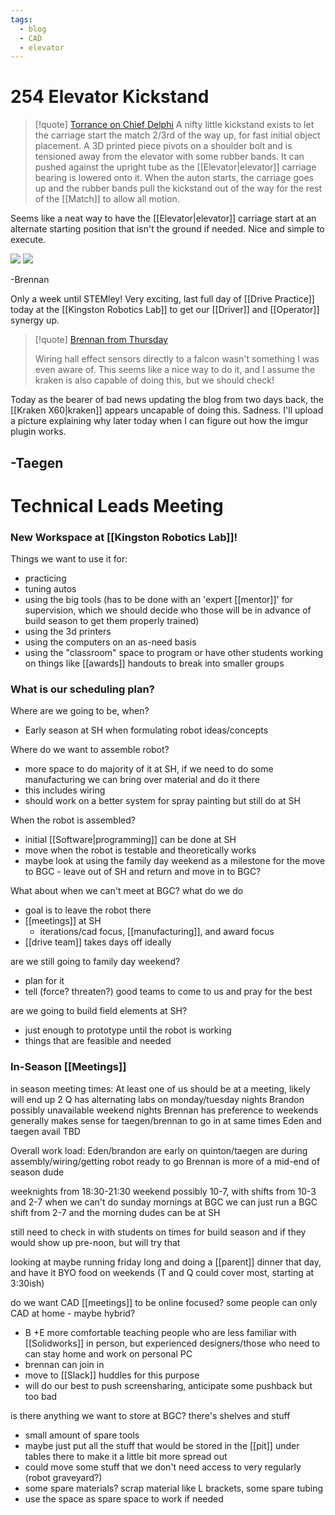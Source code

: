 ```yaml
---
tags:
  - blog
  - CAD
  - elevator
---
```

# 254 Elevator Kickstand

> [!quote] [Torrance on Chief Delphi](https://www.chiefdelphi.com/t/team-254-presents-2023-breakdown-technical-binder-code-q-a/443167/39?u=brennanb)
> A nifty little kickstand exists to let the carriage start the match 2/3rd of the way up, for fast initial object placement. A 3D printed piece pivots on a shoulder bolt and is tensioned away from the elevator with some rubber bands. It can pushed against the upright tube as the [[Elevator|elevator]] carriage bearing is lowered onto it. When the auton starts, the carriage goes up and the rubber bands pull the kickstand out of the way for the rest of the [[Match]] to allow all motion.

Seems like a neat way to have the [[Elevator|elevator]] carriage start at an alternate starting position that isn't the ground if needed. Nice and simple to execute.

![](https://i.imgur.com/MW8skOh.png)
![](https://i.imgur.com/GRsihbq.png)

-Brennan

Only a week until STEMley! Very exciting, last full day of [[Drive Practice]] today at the [[Kingston Robotics Lab]] to get our [[Driver]] and [[Operator]] synergy up.

> [!quote] [Brennan from Thursday](https://wiki.wafflesrobotics.com/Blog/2023/10-October/26th-October-2023-(Thursday))
> 
> Wiring hall effect sensors directly to a falcon wasn't something I was even aware of. This seems like a nice way to do it, and I assume the kraken is also capable of doing this, but we should check!

Today as the bearer of bad news updating the blog from two days back, the [[Kraken X60|kraken]] appears uncapable of doing this. Sadness. I'll upload a picture explaining why later today when I can figure out how the imgur plugin works.

-Taegen
---
# Technical Leads Meeting

### New Workspace at [[Kingston Robotics Lab]]!
Things we want to use it for:
- practicing
- tuning autos
- using the big tools (has to be done with an 'expert [[mentor]]' for supervision, which we should decide who those will be in advance of build season to get them properly trained)
- using the 3d printers
- using the computers on an as-need basis
- using the "classroom" space to program or have other students working on things like [[awards]] handouts to break into smaller groups

### What is our scheduling plan? 

Where are we going to be, when?
- Early season at SH when formulating robot ideas/concepts

Where do we want to assemble robot?
- more space to do majority of it at SH, if we need to do some manufacturing we can bring over material and do it there
- this includes wiring
- should work on a better system for spray painting but still do at SH

When the robot is assembled?
- initial [[Software|programming]] can be done at SH
- move when the robot is testable and theoretically works
- maybe look at using the family day weekend as a milestone for the move to BGC - leave out of SH and return and move in to BGC?

What about when we can't meet at BGC? what do we do
- goal is to leave the robot there
- [[meetings]] at SH
	- iterations/cad focus, [[manufacturing]], and award focus
- [[drive team]] takes days off ideally

are we still going to family day weekend?
- plan for it
- tell (force? threaten?) good teams to come to us and pray for the best

are we going to build field elements at SH?
- just enough to prototype until the robot is working
- things that are feasible and needed

### In-Season [[Meetings]]

in season meeting times:
At least one of us should be at a meeting, likely will end up 2 
Q has alternating labs on monday/tuesday nights
Brandon possibly unavailable weekend nights
Brennan has preference to weekends
generally makes sense for taegen/brennan to go in at same times
Eden and taegen avail TBD

Overall work load:
Eden/brandon are early on
quinton/taegen are during assembly/wiring/getting robot ready to go
Brennan is more of a mid-end of season dude

weeknights from 18:30-21:30
weekend possibly 10-7, with shifts from 10-3 and 2-7
when we can't do sunday mornings at BGC we can just run a BGC shift from 2-7 and the morning dudes can be at SH

still need to check in with students on times for build season and if they would show up pre-noon, but will try that

looking at maybe running friday long and doing a [[parent]] dinner that day, and have it BYO food on weekends (T and Q could cover most, starting at 3:30ish)

do we want CAD [[meetings]] to be online focused? some people can only CAD at home - maybe hybrid?
- B +E more comfortable teaching people who are less familiar with [[Solidworks]] in person, but experienced designers/those who need to can stay home and work on personal PC
- brennan can join in
- move to [[Slack]] huddles for this purpose
- will do our best to push screensharing, anticipate some pushback but too bad

is there anything we want to store at BGC? there's shelves and stuff
- small amount of spare tools
- maybe just put all the stuff that would be stored in the [[pit]] under tables there to make it a little bit more spread out
- could move some stuff that we don't need access to very regularly (robot graveyard?)
- some spare materials? scrap material like L brackets, some spare tubing
- use the space as spare space to work if needed
